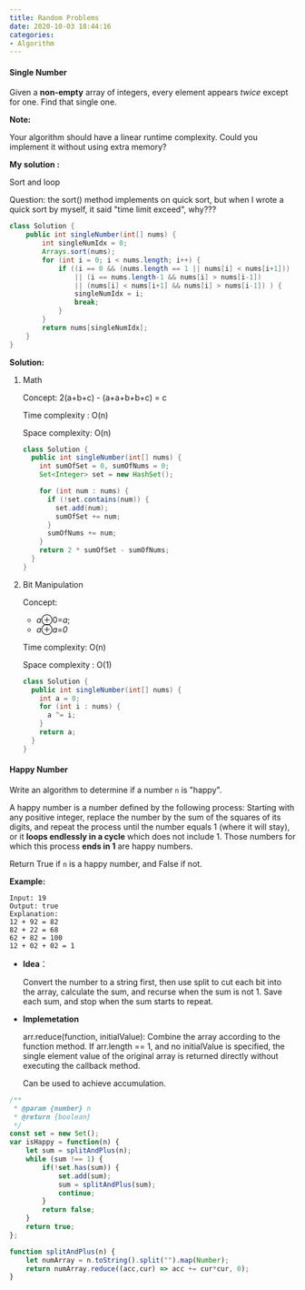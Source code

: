```yaml
---
title: Random Problems
date: 2020-10-03 18:44:16
categories: 
- Algorithm
---
```




#### Single Number

Given a **non-empty** array of integers, every element appears *twice* except for one. Find that single one.

**Note:**

Your algorithm should have a linear runtime complexity. Could you implement it without using extra memory?

**My solution :**

Sort and loop

Question: the sort() method implements on quick sort, but when I wrote a quick sort by myself, it said "time limit exceed", why???

```java
class Solution {
    public int singleNumber(int[] nums) {
        int singleNumIdx = 0;
        Arrays.sort(nums);
        for (int i = 0; i < nums.length; i++) {
            if ((i == 0 && (nums.length == 1 || nums[i] < nums[i+1])) 
                || (i == nums.length-1 && nums[i] > nums[i-1])
                || (nums[i] < nums[i+1] && nums[i] > nums[i-1]) ) {
                singleNumIdx = i;
                break;
            }
        }
        return nums[singleNumIdx];
    }  
}
```

**Solution:**

1. Math

   Concept: 2(a+b+c) - (a+a+b+b+c) = c

   Time complexity : O(n)

   Space complexity: O(n)

   ```Java
   class Solution {
     public int singleNumber(int[] nums) {
       int sumOfSet = 0, sumOfNums = 0;
       Set<Integer> set = new HashSet();
   
       for (int num : nums) {
         if (!set.contains(num)) {
           set.add(num);
           sumOfSet += num;
         }
         sumOfNums += num;
       }
       return 2 * sumOfSet - sumOfNums;
     }
   }
   ```



2. Bit Manipulation

   Concept: 

   * *a*⊕0=*a*; 
   * *a*⊕*a*=*0*

   Time complexity: O(n)

   Space complexity : O(1)

   ```java
   class Solution {
     public int singleNumber(int[] nums) {
       int a = 0;
       for (int i : nums) {
         a ^= i;
       }
       return a;
     }
   }
   ```

   

#### Happy Number

Write an algorithm to determine if a number `n` is "happy".

A happy number is a number defined by the following process: Starting with any positive integer, replace the number by the sum of the squares of its digits, and repeat the process until the number equals 1 (where it will stay), or it **loops endlessly in a cycle** which does not include 1. Those numbers for which this process **ends in 1** are happy numbers.

Return True if `n` is a happy number, and False if not.

**Example:** 

```
Input: 19
Output: true
Explanation: 
12 + 92 = 82
82 + 22 = 68
62 + 82 = 100
12 + 02 + 02 = 1
```



- **Idea**：

  Convert the number to a string first, then use split to cut each bit into the array, calculate the sum, and recurse when the sum is not 1. Save each sum, and stop when the sum starts to repeat.

* **Implemetation**

  arr.reduce(function, initialValue): Combine the array according to the function method. If arr.length == 1, and no initialValue is specified, the single element value of the original array is returned directly without executing the callback method.

  Can be used to achieve accumulation.

```javascript
/**
 * @param {number} n
 * @return {boolean}
 */
const set = new Set();
var isHappy = function(n) {
    let sum = splitAndPlus(n);
    while (sum !== 1) {
        if(!set.has(sum)) {
            set.add(sum);
            sum = splitAndPlus(sum);
            continue;
        }
        return false;
    }
    return true;
};

function splitAndPlus(n) {
    let numArray = n.toString().split("").map(Number);
    return numArray.reduce((acc,cur) => acc += cur*cur, 0);
}
```



